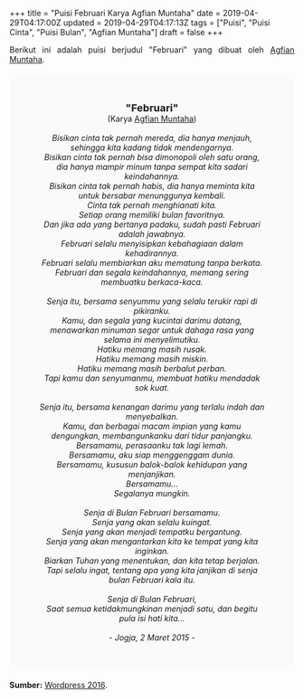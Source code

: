 +++
title = "Puisi Februari Karya Agfian Muntaha"
date = 2019-04-29T04:17:00Z
updated = 2019-04-29T04:17:13Z
tags = ["Puisi", "Puisi Cinta", "Puisi Bulan", "Agfian Muntaha"]
draft = false
+++

<div dir="ltr" style="text-align: left;" trbidi="on"><div dir="ltr" style="text-align: left;" trbidi="on"><div dir="ltr" style="text-align: left;" trbidi="on"><div style="text-align: justify;">Berikut ini adalah puisi berjudul "Februari" yang dibuat oleh <a href="https://agfian.wordpress.com/about/" target="_blank">Agfian Muntaha</a>.</div><br /><div style="background: #FAFAFA; font-size: 14px; height: auto; margin: 0 auto; padding: 50px; text-align: center; width: auto;"><span style="font-size: 18px;"><b>"Februari"</b></span><br />(Karya <a href="https://www.sekata.web.id/tags/agfian-muntaha" target="_blank">Agfian Muntaha</a>)<br /><br /><i>Bisikan cinta tak pernah mereda, dia hanya menjauh, sehingga kita kadang tidak mendengarnya.<br />Bisikan cinta tak pernah bisa dimonopoli oleh satu orang, dia hanya mampir minum tanpa sempat kita sadari keindahannya.<br />Bisikan cinta tak pernah habis, dia hanya meminta kita untuk bersabar menunggunya kembali.<br />Cinta tak pernah menghianati kita.<br />Setiap orang memiliki bulan favoritnya.<br />Dan jika ada yang bertanya padaku, sudah pasti Februari adalah jawabnya.<br />Februari selalu menyisipkan kebahagiaan dalam kehadirannya.<br />Februari selalu membiarkan aku mematung tanpa berkata.<br />Februari dan segala keindahannya, memang sering membuatku berkaca-kaca.<br /><br />Senja itu, bersama senyummu yang selalu terukir rapi di pikiranku.<br />Kamu, dan segala yang kucintai darimu datang, menawarkan minuman segar untuk dahaga rasa yang selama ini menyelimutiku.<br />Hatiku memang masih rusak.<br />Hatiku memang masih miskin.<br />Hatiku memang masih berbalut perban.<br />Tapi kamu dan senyumanmu, membuat hatiku mendadak sok kuat.<br /><br />Senja itu, bersama kenangan darimu yang terlalu indah dan menyebalkan.<br />Kamu, dan berbagai macam impian yang kamu dengungkan, membangunkanku dari tidur panjangku.<br />Bersamamu, perasaanku tak lagi lemah.<br />Bersamamu, aku siap menggenggam dunia.<br />Bersamamu, kususun balok-balok kehidupan yang menjanjikan.<br />Bersamamu...<br />Segalanya mungkin.<br /><br />Senja di Bulan Februari bersamamu.<br />Senja yang akan selalu kuingat.<br />Senja yang akan menjadi tempatku bergantung.<br />Senja yang akan mengantarkan kita ke tempat yang kita inginkan.<br />Biarkan Tuhan yang menentukan, dan kita tetap berjalan.<br />Tapi selalu ingat, tentang apa yang kita janjikan di senja bulan Februari kala itu.<br /><br />Senja di Bulan Februari,<br />Saat semua ketidakmungkinan menjadi satu, dan begitu pula isi hati kita...<br /><br />- Jogja, 2 Maret 2015 -</i> </div></div></div><br /><div style="text-align: justify;"><b>Sumber:</b> <a href="https://agfian.wordpress.com/2016/08/24/puisi-senja-di-bulan-februari/" target="_blank">Wordpress 2016</a>.</div></div>
